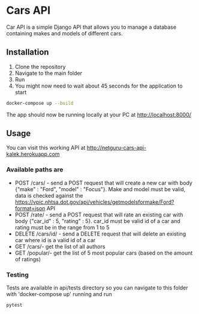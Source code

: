 # Cars API

Car API is a simple Django API that allows you to manage a database containing makes and models of different cars.

## Installation

1. Clone the repository
2. Navigate to the main folder
3. Run
4. You might now need to wait about 45 seconds for the application to start
```bash
docker-compose up --build
```
The app should now be running locally at your PC at <http://localhost:8000/>

## Usage

You can visit this working API at <http://netguru-cars-api-kalek.herokuapp.com>

### Available paths are
* POST /cars/ - send a POST request that will create a new car with body {"make" : "Ford", "model" : "Focus"}. Make and model must be valid, data is checked against the <https://vpic.nhtsa.dot.gov/api/vehicles/getmodelsformake/Ford?format=json> API
* POST /rate/ - send a POST request that will rate an existing car with body {"car_id" : 5, "rating" : 5}. car_id must be valid id of a car and rating must be in the range from 1 to 5
* DELETE /cars/id/ - send a DELETE request that will delete an existing car where id is a valid id of a car
* GET /cars/- get the list of all authors
* GET /popular/- get the list of 5 most popular cars (based on the amount of ratings)

### Testing
Tests are available in api/tests directory so you can navigate to this folder with 'docker-compose up' running and run 
```bash
pytest
```
